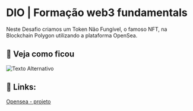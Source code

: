 
# DIO | Formação web3 fundamentals 

Neste Desafio criamos um Token Não Fungível, o famoso NFT, na Blockchain Polygon utilizando a plataforma OpenSea. 

## 🔎 Veja como ficou

![Texto Alternativo](https://raw.githubusercontent.com/vdsilveira/DIO-Forma-o-web3-fundamentals-/main/Captura%20de%20tela%20de%202023-11-18%2012-11-19.png)

## 🔗 Links:

[Opensea - projeto](https://opensea.io/collection/untitled-collection-3626893228)
